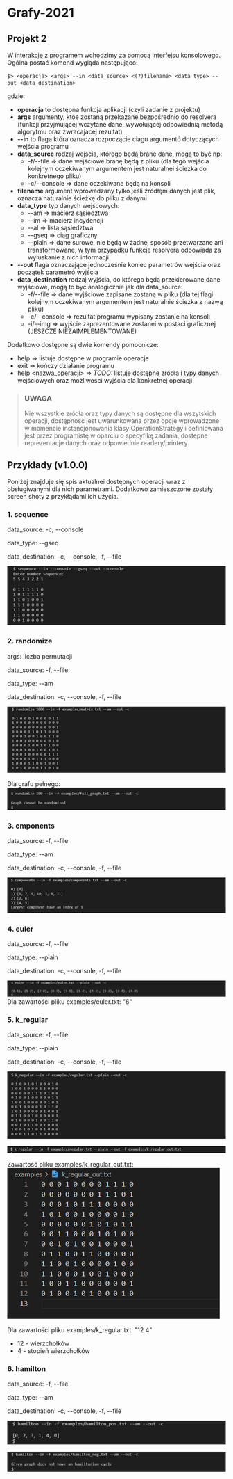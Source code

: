 # Grafy-2021

## Projekt 2

W interakcję z programem wchodzimy za pomocą interfejsu konsolowego. Ogólna postać komend wygląda następująco:

```
$> <operacja> <args> --in <data_source> <(?)filename> <data type> --out <data_destination>
```
gdzie:

* **operacja** to dostępna funkcja aplikacji (czyli zadanie z projektu)
* **args** argumenty, któe zostaną przekazane bezpośrednio do resolvera (funkcji przyjmującej wczytane dane, wywołującej odpowiednią metodą algorytmu oraz zwracajacej rezultat)
* **--in** to flaga która oznacza rozpoczącie ciagu argumentó dotyczących wejścia programu
* **data_source** rodzaj wejścia, którego będą brane dane, mogą to być np:
  * -f/--file => dane wejściowe branę będą z pliku (dla tego wejścia kolejnym oczekiwanym argumentem jest naturalnei ścieżka do konkretnego pliku)
  * -c/--console => dane oczekiwane będą na konsoli
* **filename** argument wprowadzany tylko jeśli źródłęm danych jest plik, oznacza naturalnie ścieżkę do pliku z danymi
* **data_type** typ danych wejścowych:
  * --am => macierz sąsiedztwa
  * --im => macierz incydencji
  * --al => lista sąsiedztwa
  * --gseq => ciąg graficzny
  * --plain => dane surowe, nie będą w żadnej sposób przetwarzane ani transformowane, w tym przypadku funkcje resolvera odpowiada za wyłuskanie z nich informacji
* **--out** flaga oznaczające jednocześnie koniec parametrów wejścia oraz początek parametró wyjścia
* **data_destination** rodzaj wyjścia, do którego będą przekierowane dane wyjściowe, mogą to być analogicznie jak dla data_source:
  * -f/--file => dane wyjściowe zapisane zostaną w pliku (dla tej flagi kolejnym oczekiwanym argumentem jest naturalnie ścieżka z nazwą pliku)
  * -c/--console => rezultat programu wypisany zostanie na konsoli
  * -i/--img => wyjście zaprezentowane zostanei w postaci graficznej (JESZCZE NIEZAIMPLEMENTOWANE) 


Dodatkowo dostępne są dwie komendy pomocnicze:
* help => listuje dostępne w programie operacje
* exit => kończy działanie programu
* help <nazwa_operacji> => *TODO:* listuje dostępne zródła i typy danych wejściowych oraz możliwości wyjścia dla konkretnej operacji


> ### UWAGA
> Nie wszystkie zródła oraz typy danych są dostępne dla wszytskich operacji, dostępnośc jest uwarunkowana przez opcje wprowadzone w momencie instancjonowania klasy OperationStrategy i definiowana jest przez programistę w oparciu o specyfikę zadania, dostępne reprezentacje danych oraz odpowiednie readery/printery.

## Przykłady (v1.0.0)

Poniżej znajduje się spis aktualnei dostępnych operacji wraz z obsługiwanymi dla nich parametrami. Dodatkowo zamieszczone zostały screen shoty z przykłądami ich użycia.

### 1. sequence

data_source: -c, --console

data_type: --gseq

data_destination: -c, --console, -f, --file

![przykład](./docs/sequence1.png)

### 2. randomize

args: liczba permutacji

data_source: -f, --file

data_type: --am

data_destination: -c, --console, -f, --file

![przykład](./docs/randomize1.png)

Dla grafu pełnego:
![przykład](./docs/randomize2.png)

### 3. cmponents

data_source: -f, --file

data_type: --am

data_destination: -c, --console, -f, --file

![przykład](./docs/components1.png)

### 4. euler

data_source: -f, --file

data_type: --plain

data_destination: -c, --console, -f, --file

![przykład](./docs/euler1.png)
Dla zawartości pliku examples/euler.txt: "6"

### 5. k_regular

data_source: -f, --file

data_type: --plain

data_destination: -c, --console, -f, --file

![przykład](./docs/k_regular1.png)

![przykład](./docs/k_regular2.png)

Zawartość pliku examples/k_regular_out.txt:
![przykład](./docs/k_regular3.png)


Dla zawartości pliku examples/k_regular.txt: "12 4"
- 12 - wierzchołków
- 4 - stopień wierzchołków


### 6. hamilton

data_source: -f, --file

data_type: --am

data_destination: -c, --console, -f, --file

![przykład](./docs/hamilton1.png)

![przykład](./docs/hamilton2.png)
